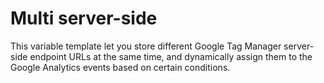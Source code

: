 # Multi server-side

This variable template let you store different Google Tag Manager server-side endpoint URLs at the same time, and dynamically assign them to the Google Analytics events based on certain conditions.
